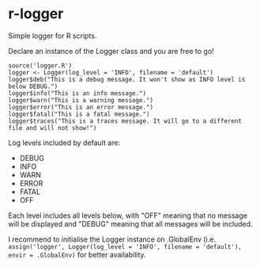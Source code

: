 # r-logger
Simple logger for R scripts.

Declare an instance of the Logger class and you are free to go!

```{r}
source('logger.R')
logger <- Logger(log_level = 'INFO', filename = 'default')
logger$deb("This is a debug message. It won't show as INFO level is below DEBUG.")
logger$info("This is an info message.")
logger$warn("This is a warning message.")
logger$error("This is an error message.")
logger$fatal("This is a fatal message.")
logger$traces("This is a traces message. It will go to a different file and will not show!")
```

Log levels included by default are:
 - DEBUG
 - INFO
 - WARN
 - ERROR
 - FATAL
 - OFF

Each level includes all levels below, with "OFF" meaning that no message will be displayed and "DEBUG" meaning that all messages will be included.

I recommend to initialise the Logger instance on .GlobalEnv (i.e. `assign('logger', Logger(log_level = 'INFO', filename = 'default'), envir = .GlobalEnv)` for better availability.
